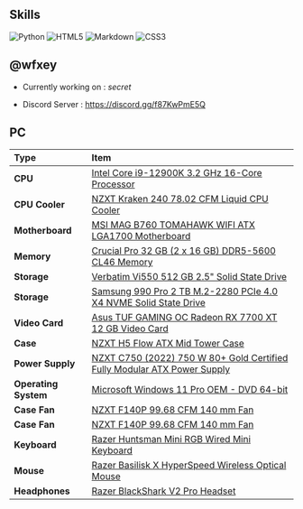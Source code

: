 ## Skills
![Python](https://img.shields.io/badge/python-3670A0?style=for-the-badge&logo=python&logoColor=ffdd54) ![HTML5](https://img.shields.io/badge/html5-%23E34F26.svg?style=for-the-badge&logo=html5&logoColor=white) ![Markdown](https://img.shields.io/badge/markdown-%23000000.svg?style=for-the-badge&logo=markdown&logoColor=white) ![CSS3](https://img.shields.io/badge/css3-%231572B6.svg?style=for-the-badge&logo=css3&logoColor=white)
## @wfxey

- Currently working on : *secret*

- Discord Server : https://discord.gg/f87KwPmE5Q

## PC
Type|Item
:----|:----
**CPU** | [Intel Core i9-12900K 3.2 GHz 16-Core Processor](https://de.pcpartpicker.com/product/gGH7YJ/intel-core-i9-12900k-32-ghz-8-core-processor-bx8071512900k)
**CPU Cooler** | [NZXT Kraken 240 78.02 CFM Liquid CPU Cooler](https://de.pcpartpicker.com/product/LDqrxr/nzxt-kraken-240-7802-cfm-liquid-cpu-cooler-rl-kn240-b1)
**Motherboard** | [MSI MAG B760 TOMAHAWK WIFI ATX LGA1700 Motherboard](https://de.pcpartpicker.com/product/CxLFf7/msi-mag-b760-tomahawk-wifi-atx-lga1700-motherboard-mag-b760-tomahawk-wifi)
**Memory** | [Crucial Pro 32 GB (2 x 16 GB) DDR5-5600 CL46 Memory](https://de.pcpartpicker.com/product/3L9wrH/crucial-pro-32-gb-2-x-16-gb-ddr5-5600-cl46-memory-cp2k16g56c46u5)
**Storage** | [Verbatim Vi550 512 GB 2.5" Solid State Drive](https://de.pcpartpicker.com/product/PPtQzy/verbatim-vi550-512-gb-25-solid-state-drive-49352)
**Storage** | [Samsung 990 Pro 2 TB M.2-2280 PCIe 4.0 X4 NVME Solid State Drive](https://de.pcpartpicker.com/product/34ytt6/samsung-990-pro-2-tb-m2-2280-pcie-40-x4-nvme-solid-state-drive-mz-v9p2t0bw)
**Video Card** | [Asus TUF GAMING OC Radeon RX 7700 XT 12 GB Video Card](https://de.pcpartpicker.com/product/W8P8TW/asus-tuf-gaming-oc-radeon-rx-7700-xt-12-gb-video-card-tuf-rx7700xt-o12g-gaming)
**Case** | [NZXT H5 Flow ATX Mid Tower Case](https://de.pcpartpicker.com/product/RY4Ycf/nzxt-h5-flow-atx-mid-tower-case-cc-h51fb-01)
**Power Supply** | [NZXT C750 (2022) 750 W 80+ Gold Certified Fully Modular ATX Power Supply](https://de.pcpartpicker.com/product/ZCQcCJ/nzxt-c750-2022-750-w-80-gold-certified-fully-modular-atx-power-supply-pa-7g1bb-us)
**Operating System** | [Microsoft Windows 11 Pro OEM - DVD 64-bit](https://de.pcpartpicker.com/product/yjbTwP/microsoft-windows-11-pro-oem-dvd-64-bit-fqc-10529)
**Case Fan** | [NZXT F140P 99.68 CFM 140 mm Fan](https://de.pcpartpicker.com/product/VpPQzy/nzxt-f140p-9968-cfm-140-mm-fan-rf-p14sf-b1)
**Case Fan** | [NZXT F140P 99.68 CFM 140 mm Fan](https://de.pcpartpicker.com/product/VpPQzy/nzxt-f140p-9968-cfm-140-mm-fan-rf-p14sf-b1) 
**Keyboard** | [Razer Huntsman Mini RGB Wired Mini Keyboard](https://de.pcpartpicker.com/product/X77p99/razer-huntsman-mini-rgb-wired-mini-keyboard-rz03-03390200-r3m1) 
**Mouse** | [Razer Basilisk X HyperSpeed Wireless Optical Mouse](https://de.pcpartpicker.com/product/yqPgXL/razer-basilisk-x-hyperspeed-wireless-optical-mouse-rz01-03150100-r3u1) 
**Headphones** | [Razer BlackShark V2 Pro  Headset](https://de.pcpartpicker.com/product/t3K2FT/razer-blackshark-v2-pro-headset-rz04-03220100-r3u1) 
